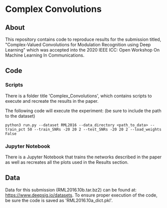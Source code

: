 # Complex Convolutions
## About
This repository contains code to reproduce results for the submission titled, "Complex-Valued Convolutions for Modulation Recognition using Deep Learning" which was accepted into the 2020 IEEE ICC: Open Workshop On Machine Learning In Communications. 

## Code
### Scripts
There is a folder title 'Complex_Convolutions', which contains scripts to execute and recreate the results in the paper.

The following code will execute the experiment: (be sure to include the path to the dataset)
```
python3 run.py --dataset RML2016 --data_directory <path_to_data> --train_pct 50 --train_SNRs -20 20 2 --test_SNRs -20 20 2 --load_weights False 
```

### Jupyter Notebook
There is a Jupyter Notebook that trains the networks described in the paper as well as recreates all the plots used in the Results section.

## Data
Data for this submission (RML2016.10b.tar.bz2) can be found at: https://www.deepsig.io/datasets. To ensure proper execution of the code, be sure the code is saved as 'RML2016.10a_dict.pkl'.
